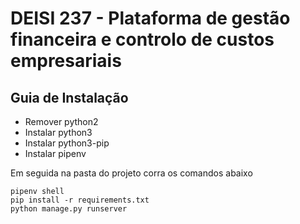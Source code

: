 # DEISI 237 - Plataforma de gestão financeira e controlo de custos empresariais

## Guia de Instalação
* Remover python2 
* Instalar python3
* Instalar python3-pip
* Instalar pipenv

Em seguida na pasta do projeto corra os comandos abaixo
```
pipenv shell
pip install -r requirements.txt
python manage.py runserver
```
